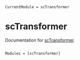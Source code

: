 ```@meta
CurrentModule = scTransformer
```

# scTransformer

Documentation for [scTransformer](https://github.com/yuehhua/scTransformer.jl).

```@index
```

```@autodocs
Modules = [scTransformer]
```
